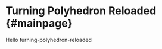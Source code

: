 Turning Polyhedron Reloaded {#mainpage}
===========================

Hello turning-polyhedron-reloaded